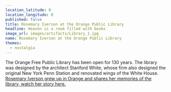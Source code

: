 ```yaml
---
location_latitude: 0
location_longitude: 0
published: false
title: Rosemary Iverson at the Orange Public Library
headline: Heaven is a room filled with books
image_url: images/artifacts/Library_1.jpg
name: Rosemary Iverson at the Orange Public Library
themes:
  - nostalgia
---
```

The Orange Free Public Library has been open for 130 years.  The library was designed by the architect Stanford White, whose firm also designed the original New York Penn Station and renovated wings of the White House. [Rosemary Iverson grew up in Orange and shares her memories of the library, watch her story here.](https://vimeo.com/190334424)
